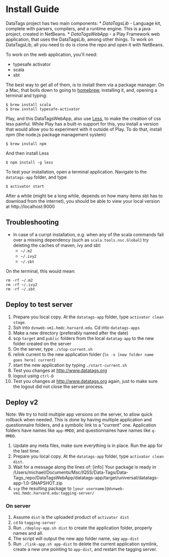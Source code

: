 # Install Guide
DataTags project has two main components:
    * *DataTagsLib* - Language kit, complete with parsers, compilers, and a runtime engine. This is a java project, created in NetBeans.
    * *DataTagsWebApp* - a Play Framework web application, that uses the DataTagsLib, among other things.
To work on DataTagsLib, all you need to do is clone the repo and open it with NetBeans.

To work on the web application, you'll need:

* typesafe activator
* scala
* sbt

The best way to get all of them, is to install them via a package manager. On a Mac, that boils down to going to [homebrew](http://brew.sh), installing it, and, opening a terminal and typing:
    
    $ brew install scala
    $ brew install typesafe-activator

Play, and this DataTagsWebApp, also use [Less](http://lesscss.org), to make the creation of css less painful. While Play has a built-in support for this, you install a version that would allow you to experiment with it outside of Play. To do that, install *npm* (the node.js package management system)

    $ brew install npm

And then install Less

    $ npm install -g less

To test your installation, open a terminal application. Navigate to the `datatags-app` folder, and type

    $ activator start

After a while (might be a long while, depends on how many items sbt has to download from the internet), you should be able to view your local version at http://localhost:9000

## Troubleshooting
* In case of a currpt installation, e.g. when any of the scala commands fail over a missing dependency (such as `scala.tools.nsc.Global`) try deleting the caches of maven, ivy and sbt:
    - `~/.m2`
    - `~/.ivy2`
    - `~/.sbt`

On the terminal, this would mean:

    rm -rf ~/.m2
    rm -rf ~/.ivy2
    rm -rf ~/.sbt


## Deploy to test server

1. Prepare you local copy. At the `datatags-app` folder, type `activator clean stage`.
1. Ssh into `dvnweb-vm1.hmdc.harvard.edu`. Cd into `datatags-apps`
2. Make a new directory (preferably named after the date)
3. scp `target` and `public` folders from the local `datatag-app` to the new folder created on the server
4. On the server, type `./stop-current.sh`
5. relink current to the new application folder (`ln -s [new folder name goes here] current`)
6. start the new application by typing `./start-current.sh`
7. Test you changes at http://www.datatags.org
8. logout using `ctrl-D`
9. Test you changes at http://www.datatags.org again, just to make sure the logout did not close the server process.

## Deploy v2
Note: We try to hold multiple app versions on the server, to allow quick rollback when needed. This is done by having multiple application and questionnaire folders, and a symbolic link to a "current" one. Application folders have names like `app-MMDD`, and questionnaires have names like `q-MMDD`.
1. Update any meta files, make sure everything is in place. Run the app for the last time.
1. Prepare you local copy. At the `datatags-app` folder, type `activator clean dist`.
2. Wait for a message along the lines of:
    [info] Your package is ready in /Users/michael/Documents/Msc/IQSS/Data-Tags/Data-Tags_repo/DataTagsWebApp/datatags-app/target/universal/datatags-app-1.0-SNAPSHOT.zip
3. `scp` the resulting package to `[your username]@dvnweb-vm1.hmdc.harvard.edu:tagging-server/`

### On server
1. Assume `dist` is the uploaded product of `activator dist`
2. `cd` to `tagging-server`
2. Run `./deploy-app.sh dist` to create the application folder, properly names and all.
3. The script will output the new app folder name, say `app-dist`
3. Run `./link-app.sh app-dist` to delete the current application symlink, create a new one pointing to `app-dist`, and restart the tagging server.


